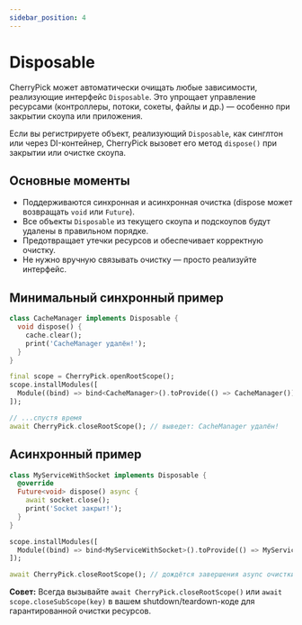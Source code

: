 ```yaml
---
sidebar_position: 4
---
```


# Disposable

CherryPick может автоматически очищать любые зависимости, реализующие интерфейс `Disposable`. Это упрощает управление ресурсами (контроллеры, потоки, сокеты, файлы и др.) — особенно при закрытии скоупа или приложения.

Если вы регистрируете объект, реализующий `Disposable`, как синглтон или через DI-контейнер, CherryPick вызовет его метод `dispose()` при закрытии или очистке скоупа.

## Основные моменты
- Поддерживаются синхронная и асинхронная очистка (dispose может возвращать `void` или `Future`).
- Все объекты `Disposable` из текущего скоупа и подскоупов будут удалены в правильном порядке.
- Предотвращает утечки ресурсов и обеспечивает корректную очистку.
- Не нужно вручную связывать очистку — просто реализуйте интерфейс.

## Минимальный синхронный пример
```dart
class CacheManager implements Disposable {
  void dispose() {
    cache.clear();
    print('CacheManager удалён!');
  }
}

final scope = CherryPick.openRootScope();
scope.installModules([
  Module((bind) => bind<CacheManager>().toProvide(() => CacheManager()).singleton()),
]);

// ...спустя время
await CherryPick.closeRootScope(); // выведет: CacheManager удалён!
```

## Асинхронный пример
```dart
class MyServiceWithSocket implements Disposable {
  @override
  Future<void> dispose() async {
    await socket.close();
    print('Socket закрыт!');
  }
}

scope.installModules([
  Module((bind) => bind<MyServiceWithSocket>().toProvide(() => MyServiceWithSocket()).singleton()),
]);

await CherryPick.closeRootScope(); // дождётся завершения async очистки
```

**Совет:** Всегда вызывайте `await CherryPick.closeRootScope()` или `await scope.closeSubScope(key)` в вашем shutdown/teardown-коде для гарантированной очистки ресурсов.

